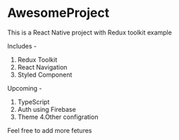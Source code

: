 # AwesomeProject

This is a React Native project with Redux toolkit example

Includes - 
  1. Redux Toolkit
  2. React Navigation
  3. Styled Component


Upcoming - 
  1. TypeScript
  2. Auth using Firebase
  3. Theme
  4.Other configration

Feel free to add more fetures
